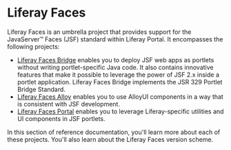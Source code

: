 # Liferay Faces [](id=liferay-faces)

Liferay Faces is an umbrella project that provides support for the
JavaServer&#8482; Faces (JSF) standard within Liferay Portal. It encompasses the
following projects:

- [Liferay Faces Bridge](/develop/reference/-/knowledge_base/7-1/understanding-liferay-faces-bridge)
  enables you to deploy JSF web apps as portlets without writing
  portlet-specific Java code. It also contains innovative features that make it
  possible to leverage the power of JSF 2.x inside a portlet application.
  Liferay Faces Bridge implements the JSR 329 Portlet Bridge Standard. 
- [Liferay Faces Alloy](/develop/reference/-/knowledge_base/7-1/understanding-liferay-faces-alloy)
  enables you to use AlloyUI components in a way that is consistent with JSF
  development. 
- [Liferay Faces Portal](/develop/reference/-/knowledge_base/7-1/understanding-liferay-faces-portal)
  enables you to leverage Liferay-specific utilities and UI components in JSF
  portlets. 

In this section of reference documentation, you'll learn more about each of
these projects. You'll also learn about the Liferay Faces version scheme.
